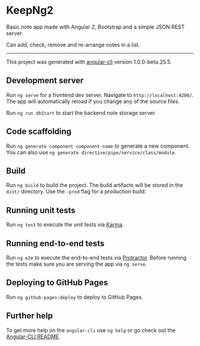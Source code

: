 # KeepNg2

Basic note app made with Angular 2, Bootstrap and a simple JSON REST server.

Can add, check, remove and re-arrange notes in a list.

---

This project was generated with [angular-cli](https://github.com/angular/angular-cli) version 1.0.0-beta.25.5.

## Development server
Run `ng serve` for a frontend dev server. Navigate to `http://localhost:4200/`. The app will automatically reload if you change any of the source files.

Run `ng run dbStart` to start the backend note storage server.

## Code scaffolding

Run `ng generate component component-name` to generate a new component. You can also use `ng generate directive/pipe/service/class/module`.

## Build

Run `ng build` to build the project. The build artifacts will be stored in the `dist/` directory. Use the `-prod` flag for a production build.

## Running unit tests

Run `ng test` to execute the unit tests via [Karma](https://karma-runner.github.io).

## Running end-to-end tests

Run `ng e2e` to execute the end-to-end tests via [Protractor](http://www.protractortest.org/).
Before running the tests make sure you are serving the app via `ng serve`.

## Deploying to GitHub Pages

Run `ng github-pages:deploy` to deploy to GitHub Pages.

## Further help

To get more help on the `angular-cli` use `ng help` or go check out the [Angular-CLI README](https://github.com/angular/angular-cli/blob/master/README.md).
